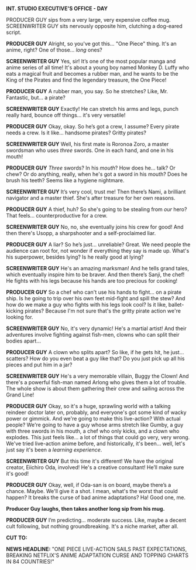 **INT. STUDIO EXECUTIVE'S OFFICE - DAY**

PRODUCER GUY sips from a very large, very expensive coffee mug. SCREENWRITER GUY sits nervously opposite him, clutching a dog-eared script.

**PRODUCER GUY**
Alright, so you've got this… "One Piece" thing. It's an anime, right? One of those… *long* ones?

**SCREENWRITER GUY**
Yes, sir! It’s one of the most popular manga and anime series of all time! It's about a young boy named Monkey D. Luffy who eats a magical fruit and becomes a rubber man, and he wants to be the King of the Pirates and find the legendary treasure, the One Piece!

**PRODUCER GUY**
A rubber man, you say. So he stretches? Like, Mr. Fantastic, but... a pirate?

**SCREENWRITER GUY**
Exactly! He can stretch his arms and legs, punch really hard, bounce off things... it's very versatile!

**PRODUCER GUY**
Okay, okay. So he’s got a crew, I assume? Every pirate needs a crew. Is it like… handsome pirates? Gritty pirates?

**SCREENWRITER GUY**
Well, his first mate is Roronoa Zoro, a master swordsman who uses *three* swords. One in each hand, and one in his mouth!

**PRODUCER GUY**
*Three* swords? In his *mouth*? How does he… talk? Or chew? Or do anything, really, when he's got a sword in his mouth? Does he brush his teeth? Seems like a hygiene nightmare.

**SCREENWRITER GUY**
It’s very cool, trust me! Then there’s Nami, a brilliant navigator and a master thief. She's after treasure for her own reasons.

**PRODUCER GUY**
A thief, huh? So she's going to be stealing from *our* hero? That feels… counterproductive for a crew.

**SCREENWRITER GUY**
No, no, she eventually joins his crew for good! And then there's Usopp, a sharpshooter and a self-proclaimed liar.

**PRODUCER GUY**
A liar? So he’s just… unreliable? Great. We need people the audience can root for, not wonder if everything they say is made up. What's his superpower, besides lying? Is he really good at lying?

**SCREENWRITER GUY**
He's an amazing marksman! And he tells grand tales, which eventually inspire him to be braver. And then there’s Sanji, the chef! He fights with his legs because his hands are too precious for cooking!

**PRODUCER GUY**
So a chef who can't use his hands to fight… on a pirate ship. Is he going to trip over his own feet mid-fight and spill the stew? And how do we make a guy who fights with his legs look cool? Is it like, ballet-kicking pirates? Because I'm not sure that's the gritty pirate action we're looking for.

**SCREENWRITER GUY**
No, it's very dynamic! He's a martial artist! And their adventures involve fighting against fish-men, clowns who can split their bodies apart…

**PRODUCER GUY**
A clown who splits apart? So like, if he gets hit, he just… scatters? How do you even beat a guy like that? Do you just pick up all his pieces and put him in a jar?

**SCREENWRITER GUY**
He's a very memorable villain, Buggy the Clown! And there's a powerful fish-man named Arlong who gives them a lot of trouble. The whole show is about them gathering their crew and sailing across the Grand Line!

**PRODUCER GUY**
Okay, so it's a huge, sprawling world with a talking reindeer doctor later on, probably, and everyone's got some kind of wacky power or gimmick. And we're going to make this live-action? With actual people? We're going to have a guy whose arms stretch like Gumby, a guy with three swords in his mouth, a chef who only kicks, and a clown who explodes. This just feels like... a lot of things that could go very, very wrong. We've tried live-action anime before, and historically, it's been... well, let's just say it's been a *learning experience*.

**SCREENWRITER GUY**
But this time it's different! We have the original creator, Eiichiro Oda, involved! He's a creative consultant! He’ll make sure it's good!

**PRODUCER GUY**
Okay, well, if Oda-san is on board, maybe there’s a chance. Maybe. We'll give it a shot. I mean, what's the worst that could happen? It breaks the curse of bad anime adaptations? Ha! Good one, me.

**Producer Guy laughs, then takes another long sip from his mug.**

**PRODUCER GUY**
I’m predicting… moderate success. Like, maybe a decent cult following, but nothing groundbreaking. It's a niche market, after all.

**CUT TO:**

**NEWS HEADLINE:** "ONE PIECE LIVE-ACTION SAILS PAST EXPECTATIONS, BREAKING NETFLIX'S ANIME ADAPTATION CURSE AND TOPPING CHARTS IN 84 COUNTRIES!"
